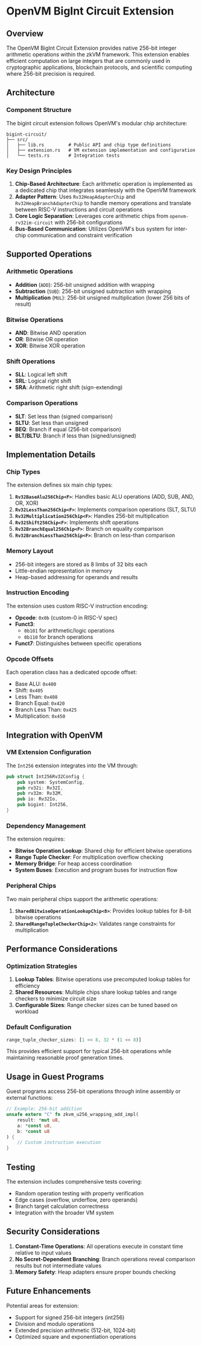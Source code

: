 # OpenVM BigInt Circuit Extension

## Overview

The OpenVM BigInt Circuit Extension provides native 256-bit integer arithmetic operations within the zkVM framework. This extension enables efficient computation on large integers that are commonly used in cryptographic applications, blockchain protocols, and scientific computing where 256-bit precision is required.

## Architecture

### Component Structure

The bigint circuit extension follows OpenVM's modular chip architecture:

```
bigint-circuit/
├── src/
│   ├── lib.rs         # Public API and chip type definitions
│   ├── extension.rs   # VM extension implementation and configuration
│   └── tests.rs       # Integration tests
```

### Key Design Principles

1. **Chip-Based Architecture**: Each arithmetic operation is implemented as a dedicated chip that integrates seamlessly with the OpenVM framework
2. **Adapter Pattern**: Uses `Rv32HeapAdapterChip` and `Rv32HeapBranchAdapterChip` to handle memory operations and translate between RISC-V instructions and circuit operations
3. **Core Logic Separation**: Leverages core arithmetic chips from `openvm-rv32im-circuit` with 256-bit configurations
4. **Bus-Based Communication**: Utilizes OpenVM's bus system for inter-chip communication and constraint verification

## Supported Operations

### Arithmetic Operations
- **Addition** (`ADD`): 256-bit unsigned addition with wrapping
- **Subtraction** (`SUB`): 256-bit unsigned subtraction with wrapping
- **Multiplication** (`MUL`): 256-bit unsigned multiplication (lower 256 bits of result)

### Bitwise Operations
- **AND**: Bitwise AND operation
- **OR**: Bitwise OR operation
- **XOR**: Bitwise XOR operation

### Shift Operations
- **SLL**: Logical left shift
- **SRL**: Logical right shift
- **SRA**: Arithmetic right shift (sign-extending)

### Comparison Operations
- **SLT**: Set less than (signed comparison)
- **SLTU**: Set less than unsigned
- **BEQ**: Branch if equal (256-bit comparison)
- **BLT/BLTU**: Branch if less than (signed/unsigned)

## Implementation Details

### Chip Types

The extension defines six main chip types:

1. **`Rv32BaseAlu256Chip<F>`**: Handles basic ALU operations (ADD, SUB, AND, OR, XOR)
2. **`Rv32LessThan256Chip<F>`**: Implements comparison operations (SLT, SLTU)
3. **`Rv32Multiplication256Chip<F>`**: Handles 256-bit multiplication
4. **`Rv32Shift256Chip<F>`**: Implements shift operations
5. **`Rv32BranchEqual256Chip<F>`**: Branch on equality comparison
6. **`Rv32BranchLessThan256Chip<F>`**: Branch on less-than comparison

### Memory Layout

- 256-bit integers are stored as 8 limbs of 32 bits each
- Little-endian representation in memory
- Heap-based addressing for operands and results

### Instruction Encoding

The extension uses custom RISC-V instruction encoding:
- **Opcode**: `0x0b` (custom-0 in RISC-V spec)
- **Funct3**: 
  - `0b101` for arithmetic/logic operations
  - `0b110` for branch operations
- **Funct7**: Distinguishes between specific operations

### Opcode Offsets

Each operation class has a dedicated opcode offset:
- Base ALU: `0x400`
- Shift: `0x405`
- Less Than: `0x408`
- Branch Equal: `0x420`
- Branch Less Than: `0x425`
- Multiplication: `0x450`

## Integration with OpenVM

### VM Extension Configuration

The `Int256` extension integrates into the VM through:

```rust
pub struct Int256Rv32Config {
    pub system: SystemConfig,
    pub rv32i: Rv32I,
    pub rv32m: Rv32M,
    pub io: Rv32Io,
    pub bigint: Int256,
}
```

### Dependency Management

The extension requires:
- **Bitwise Operation Lookup**: Shared chip for efficient bitwise operations
- **Range Tuple Checker**: For multiplication overflow checking
- **Memory Bridge**: For heap access coordination
- **System Buses**: Execution and program buses for instruction flow

### Peripheral Chips

Two main peripheral chips support the arithmetic operations:
1. **`SharedBitwiseOperationLookupChip<8>`**: Provides lookup tables for 8-bit bitwise operations
2. **`SharedRangeTupleCheckerChip<2>`**: Validates range constraints for multiplication

## Performance Considerations

### Optimization Strategies

1. **Lookup Tables**: Bitwise operations use precomputed lookup tables for efficiency
2. **Shared Resources**: Multiple chips share lookup tables and range checkers to minimize circuit size
3. **Configurable Sizes**: Range checker sizes can be tuned based on workload

### Default Configuration

```rust
range_tuple_checker_sizes: [1 << 8, 32 * (1 << 8)]
```

This provides efficient support for typical 256-bit operations while maintaining reasonable proof generation times.

## Usage in Guest Programs

Guest programs access 256-bit operations through inline assembly or external functions:

```rust
// Example: 256-bit addition
unsafe extern "C" fn zkvm_u256_wrapping_add_impl(
    result: *mut u8,
    a: *const u8,
    b: *const u8
) {
    // Custom instruction execution
}
```

## Testing

The extension includes comprehensive tests covering:
- Random operation testing with property verification
- Edge cases (overflow, underflow, zero operands)
- Branch target calculation correctness
- Integration with the broader VM system

## Security Considerations

1. **Constant-Time Operations**: All operations execute in constant time relative to input values
2. **No Secret-Dependent Branching**: Branch operations reveal comparison results but not intermediate values
3. **Memory Safety**: Heap adapters ensure proper bounds checking

## Future Enhancements

Potential areas for extension:
- Support for signed 256-bit integers (int256)
- Division and modulo operations
- Extended precision arithmetic (512-bit, 1024-bit)
- Optimized square and exponentiation operations